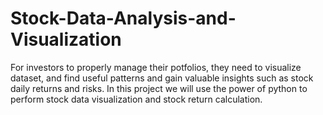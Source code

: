 # Stock-Data-Analysis-and-Visualization
For investors to properly manage their potfolios, they need to visualize dataset, and find useful patterns and gain valuable insights such as stock daily returns and risks. In this project we will use the power of python to perform stock data visualization and stock return calculation.
